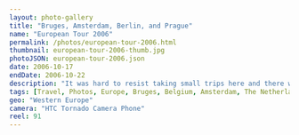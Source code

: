 ```yaml
---
layout: photo-gallery
title: "Bruges, Amsterdam, Berlin, and Prague"
name: "European Tour 2006"
permalink: /photos/european-tour-2006.html
thumbnail: european-tour-2006-thumb.jpg
photoJSON: european-tour-2006.json
date: 2006-10-17
endDate: 2006-10-22
description: "It was hard to resist taking small trips here and there while I was studying abroad for a year in England. Most of the time I only had a short weekend to myself, but during my fall break from classes I set out on a solo adventure to see more of the European mainland. My trip took me from the shores of France (via a ferry from Dover) to my first stop, the city of Bruges in Belgium. I lost myself among the medieval architecture and varieties of flavored beer, almost narrowly missing the bus to my next destination: Amsterdam. My journey would continue through Berlin, where I visited the Olympic stadium among other destinations, and finally ended in the old world city of Prague."
tags: [Travel, Photos, Europe, Bruges, Belgium, Amsterdam, The Netherlands, Berlin, Germany, Prague, Czech Republic]
geo: "Western Europe"
camera: "HTC Tornado Camera Phone"
reel: 91
---
```

